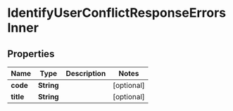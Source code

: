 

# IdentifyUserConflictResponseErrorsInner


## Properties

| Name | Type | Description | Notes |
|------------ | ------------- | ------------- | -------------|
|**code** | **String** |  |  [optional] |
|**title** | **String** |  |  [optional] |



